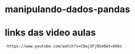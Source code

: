 # manipulando-dados-pandas

# links das video aulas

    -https://www.youtube.com/watch?v=C0aj3FjN5e0&t=696s